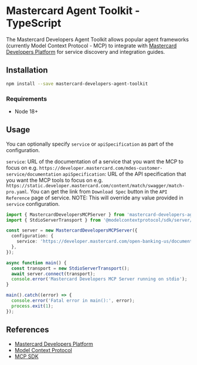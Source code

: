 # Mastercard Agent Toolkit - TypeScript

The Mastercard Developers Agent Toolkit allows popular agent frameworks (currently Model Context Protocol - MCP) to integrate with [Mastercard Developers Platform](https://developer.mastercard.com) for service discovery and integration guides.

## Installation

```bash
npm install --save mastercard-developers-agent-toolkit
```

### Requirements

- Node 18+

## Usage

You can optionally specify `service` or `apiSpecification` as part of the configuration.

`service`: URL of the documentation of a service that you want the MCP to focus on e.g. `https://developer.mastercard.com/mdes-customer-service/documentation`
`apiSpecification`: URL of the API specification that you want the MCP tools to focus on e.g. `https://static.developer.mastercard.com/content/match/swagger/match-pro.yaml`. You can get the link from `Download Spec` button in the `API Reference` page of service. NOTE: This will override any value provided in `service` configuration.

```typescript
import { MastercardDevelopersMCPServer } from 'mastercard-developers-agent-toolkit/mcp';
import { StdioServerTransport } from '@modelcontextprotocol/sdk/server/stdio.js';

const server = new MastercardDevelopersMCPServer({
  configuration: {
    service: 'https://developer.mastercard.com/open-banking-us/documentation',
  },
});

async function main() {
  const transport = new StdioServerTransport();
  await server.connect(transport);
  console.error('Mastercard Developers MCP Server running on stdio');
}

main().catch((error) => {
  console.error('Fatal error in main():', error);
  process.exit(1);
});
```

## References

- [Mastercard Developers Platform](https://developer.mastercard.com/)
- [Model Context Protocol](https://modelcontextprotocol.io/)
- [MCP SDK](https://github.com/modelcontextprotocol/sdk)
